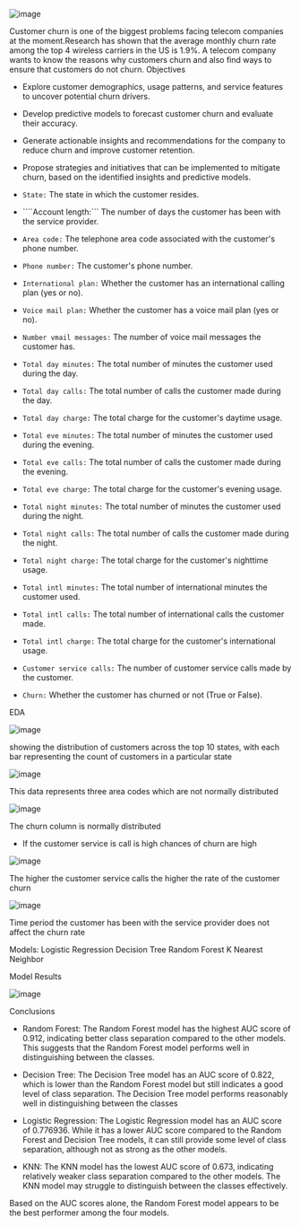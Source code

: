 ![image](https://github.com/shamwamachristine/Customer-Churn-Prediction/assets/124347570/b44236c9-91ef-4426-83f9-bb58b5b7cad8)


Customer churn is one of the biggest problems facing telecom companies at the moment.Research has shown that the average monthly churn rate among the top 4 wireless carriers in the US is 1.9%. A telecom company wants to know the reasons why customers churn and also find ways to ensure that customers do not churn.
Objectives


* Explore customer demographics, usage patterns, and service features to uncover potential churn drivers.
* Develop predictive models to forecast customer churn and evaluate their accuracy.
* Generate actionable insights and recommendations for the company to reduce churn and improve customer retention.
* Propose strategies and initiatives that can be implemented to mitigate churn, based on the identified insights and predictive models.

* ```State:``` The state in which the customer resides.
* ````Account length:``` The number of days the customer has been with the service provider.
* ```Area code:``` The telephone area code associated with the customer's phone number.
* ```Phone number:``` The customer's phone number.
* ```International plan:``` Whether the customer has an international calling plan (yes or no).
* ```Voice mail plan:``` Whether the customer has a voice mail plan (yes or no).
* ```Number vmail messages:``` The number of voice mail messages the customer has.
* ```Total day minutes:``` The total number of minutes the customer used during the day.
* ```Total day calls:``` The total number of calls the customer made during the day.
* ```Total day charge:``` The total charge for the customer's daytime usage.
* ```Total eve minutes:``` The total number of minutes the customer used during the evening.
* ```Total eve calls:``` The total number of calls the customer made during the evening.
* ```Total eve charge:``` The total charge for the customer's evening usage.
* ```Total night minutes:``` The total number of minutes the customer used during the night.
* ```Total night calls:``` The total number of calls the customer made during the night.
* ```Total night charge:``` The total charge for the customer's nighttime usage.
* ```Total intl minutes:``` The total number of international minutes the customer used.
* ```Total intl calls:``` The total number of international calls the customer made.
* ```Total intl charge:``` The total charge for the customer's international usage.
* ```Customer service calls:``` The number of customer service calls made by the customer.
* ```Churn:``` Whether the customer has churned or not (True or False).

EDA

![image](https://github.com/shamwamachristine/Customer-Churn-Prediction/assets/124347570/8c21e5cf-b68d-461c-9ae6-d4329a3958dc)

showing the distribution of customers across the top 10 states, with each bar representing the count of customers in a particular state


![image](https://github.com/shamwamachristine/Customer-Churn-Prediction/assets/124347570/24dea966-874e-4660-849a-5bd851c80e02)

This data represents three area codes which are not normally distributed

![image](https://github.com/shamwamachristine/Customer-Churn-Prediction/assets/124347570/0ca9b746-29a4-4cd4-99cc-9185916b7a6d)

The churn column is normally distributed 
* If the customer service is call is high chances of churn are high

![image](https://github.com/shamwamachristine/Customer-Churn-Prediction/assets/124347570/1783575d-a16a-4486-b52a-004c7bdff1ab)

The higher the customer service calls the higher the rate of the customer churn

![image](https://github.com/shamwamachristine/Customer-Churn-Prediction/assets/124347570/fc1f268b-85e3-4dcb-a9e1-01ae930eb1c3)

Time period the customer has been with the service provider does not affect the churn rate




Models: Logistic Regression
        Decision Tree
        Random Forest
        K Nearest Neighbor
        
Model Results

![image](https://github.com/shamwamachristine/Customer-Churn-Prediction/assets/124347570/de074d0c-90c1-4bc4-aa46-1a0a3338373c)


Conclusions

* Random Forest: The Random Forest model has the highest AUC score of 0.912, indicating better class separation compared to the other models. This suggests that the Random Forest model performs well in distinguishing between the classes.

* Decision Tree: The Decision Tree model has an AUC score of 0.822, which is lower than the Random Forest model but still indicates a good level of class separation. The Decision Tree model performs reasonably well in distinguishing between the classes
* Logistic Regression: The Logistic Regression model has an AUC score of 0.776936. While it has a lower AUC score compared to the Random Forest and Decision Tree models, it can still provide some level of class separation, although not as strong as the other models.
* KNN: The KNN model has the lowest AUC score of 0.673, indicating relatively weaker class separation compared to the other models. The KNN model may struggle to distinguish between the classes effectively.

Based on the AUC scores alone, the Random Forest model appears to be the best performer among the four models.











